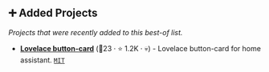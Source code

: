 ## ➕ Added Projects

_Projects that were recently added to this best-of list._

- <b><a href="https://github.com/custom-cards/button-card">Lovelace button-card</a></b> (🥇23 ·  ⭐ 1.2K · 💀) - Lovelace button-card for home assistant. <code><a href="http://bit.ly/34MBwT8">MIT</a></code>

